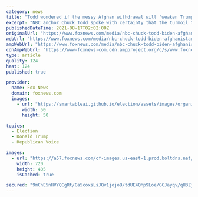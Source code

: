 ```yaml
---
category: news
title: "Todd wondered if the messy Afghan withdrawal will 'weaken Trump's hold' of the GOP over time"
excerpt: "NBC anchor Chuck Todd spoke with certainty that the turmoil that has erupted during President Biden's military withdrawal in Afghanistan would have also occurred under President Trump."
publishedDateTime: 2021-08-17T02:02:00Z
originalUrl: "https://www.foxnews.com/media/nbc-chuck-todd-biden-afghanistan-withdrawal-trump"
webUrl: "https://www.foxnews.com/media/nbc-chuck-todd-biden-afghanistan-withdrawal-trump"
ampWebUrl: "https://www.foxnews.com/media/nbc-chuck-todd-biden-afghanistan-withdrawal-trump.amp"
cdnAmpWebUrl: "https://www-foxnews-com.cdn.ampproject.org/c/s/www.foxnews.com/media/nbc-chuck-todd-biden-afghanistan-withdrawal-trump.amp"
type: article
quality: 124
heat: 124
published: true

provider:
  name: Fox News
  domain: foxnews.com
  images:
    - url: "https://smartableai.github.io/election/assets/images/organizations/foxnews.com-50x50.jpg"
      width: 50
      height: 50

topics:
  - Election
  - Donald Trump
  - Republican Voice

images:
  - url: "https://a57.foxnews.com/cf-images.us-east-1.prod.boltdns.net/v1/static/694940094001/9f08b044-ce5f-4e33-9268-e25b230a66fc/c21a31e2-b29f-4f56-b0c7-ea128051fbff/1280x720/match/720/405/image.jpg?ve=1&tl=1"
    width: 720
    height: 405
    isCached: true

secured: "9mCnE5nHVYQCgRt/Ga5coxsLsJQv1jojoB/tdUE4QMp9Loe/GCJayqv/qH3ZjH38sZVriGB235bip9ZFgSZw/Du/OgSOFl86ILNlFDG5t9aEDZ8HoxZvN9EQGbdKqi0EgYXk3lC8kc+E8MX3wXeKzQkx9PVjj86+9kEy+l4+eY87lAzvqJRf4KmwE6NbcKF2a3NZj9cwBCnQWpCNTQjRDbyD6P9t2/eW+QluxmXhBhLjBNgQqcR+bPRuTErKh9OSMXLhBEazBm9aErsaQRxHOxODd6ouVqAwksem+NZz4ja5FYaOd3PU3747GfJdy+K/xb9GiSJlHRIjYBOsRzKSTlWbtIPxcmMi9R/4Zi43ALQ=;buXrU0B8wocpg9ZwTQtBaQ=="
---
```


